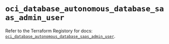 # `oci_database_autonomous_database_saas_admin_user`

Refer to the Terraform Registory for docs: [`oci_database_autonomous_database_saas_admin_user`](https://registry.terraform.io/providers/oracle/oci/6.18.0/docs/resources/database_autonomous_database_saas_admin_user).
